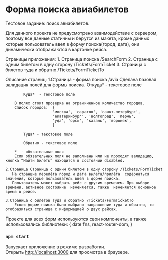# Форма поиска авиабилетов

Тестовое задание: поиск авиабилетов.

Для данного проекта не предусмотрено взаимодействие с сервером, поэтому все данные статичны и берутся из макета, кроме данных которые пользователь ввел в форму поиска(город,  дата), они  динамически отображаются в карточке рейса.

Страницы приложения:
    1. Страница поиска  /SearchForm
    2. Страница с одним билетом в одну сторону /Tickets/FormTicket
    3. Страница с билетов туда и обратно /Tickets/FormTicketTo

Описание страниц:
    1.Страница - форма поиска  /avia
        Сделана базовая валидация полей для формы поиска.
            Откуда* - текстовое поле

            Куда*  - текстовое поле

        В полях стоит проверка на ограниченное количество городов.
        Список городов:  {
                         'москва', 'саратов', 'санкт-петербург', 
                         'екатеринбург', 'волгоград', 'пермь',
                         'уфа', 'орск', 'казань', 'воронеж',
                         }

            Туда* - текстовое поле

            Обратно - текстовое поле
            
        *  - обязательные поля
        Если обязательных поля не заполнены или не проходят валидацию, кнопка “Найти билеты” находится в состоянии disabled.

    2.Страница Страница с одним билетом в одну сторону /Tickets/FormTicket
       На странцие перелёта город и дата вылета/прилёта  содержаться значения, которые пользователь ввел в форме поиска.
       Пользователь может выбрать рейс с другим временем. При выборе времени, активное состояние  изменяется, также  изменяется основное время в рейсе.

    3.Страница с билетов туда и обратно /Tickets/FormTicketTo
        Есоли форме поиска было выбрано направление туда и обратно, то отобразиться страница с информацией о двух рейсах.

Проекте для всех форм используются свои компоненты, а также использовались библиотеки: 
{
    date fns,
    react-router-dom,
 }


### `npm start`

Запускает приложение в режиме разработки.\
Открыть [http://localhost:3000](http://localhost:3000) для просмотра в браузере.
